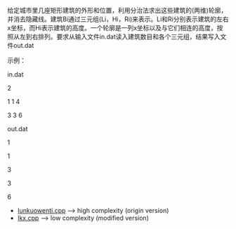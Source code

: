 给定城市里几座矩形建筑的外形和位置，利用分治法求出这些建筑的(两维)轮廓，并消去隐藏线。建筑Bi通过三元组(Li，Hi，Ri)来表示。Li和Ri分别表示建筑的左右x坐标，而Hi表示建筑的高度。一个轮廓是一列x坐标以及与它们相连的高度，按照从左到右排列。要求从输入文件in.dat读入建筑数目和各个三元组，结果写入文件out.dat

示例：

in.dat

2

1 1 4

3 3 6

out.dat

1

1

3

3

6

* [lunkuowenti.cpp](https://github.com/shinshiner/Algorithm-Complexity/blob/master/Contour%20Problem/lunkuowenti.cpp) --> high complexity (origin version)
* [lkx.cpp](https://github.com/shinshiner/Algorithm-Complexity/blob/master/Contour%20Problem/lkx.cpp) --> low complexity (modified version)

